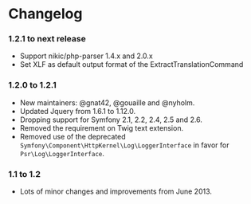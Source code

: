 # Changelog


### 1.2.1 to next release

* Support nikic/php-parser 1.4.x and 2.0.x
* Set XLF as default output format of the ExtractTranslationCommand

### 1.2.0 to 1.2.1

* New maintainers: @gnat42, @gouaille and @nyholm.
* Updated Jquery from 1.6.1 to 1.12.0.
* Dropping support for Symfony 2.1, 2.2, 2.4, 2.5 and 2.6.
* Removed the requirement on Twig text extension.
* Removed use of the deprecated `Symfony\Component\HttpKernel\Log\LoggerInterface` in favor for `Psr\Log\LoggerInterface`. 

### 1.1 to 1.2

* Lots of minor changes and improvements from June 2013.
